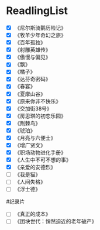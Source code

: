 # ReadlingList
- [x] 《尼尔斯骑鹅历险记》
- [x] 《牧羊少年奇幻之旅》
- [x] 《百年孤独》
- [x] 《射雕英雄传》
- [x] 《傲慢与偏见》
- [x] 《飘》
- [x] 《橘子》
- [x] 《达芬奇密码》
- [x] 《春宴》
- [x] 《夏摩山谷》
- [x] 《原来你非不快乐》
- [x] 《交加街38号》
- [x] 《房思琪的初恋乐园》
- [x] 《荆棘鸟》
- [x] 《琥珀》
- [x] 《月亮与六便士》
- [x] 《增广贤文》
- [x] 《职场动物进化手册》
- [x] 《人生中不可不想的事》
- [x] 《亲爱的安德烈》
- [ ] 《我是猫》
- [ ] 《人间失格》
- [ ] 《浮士德》

#纪录片
- [ ] 《真正的成本》
- [ ] 《团块世代：悄然迫近的老年破产》
